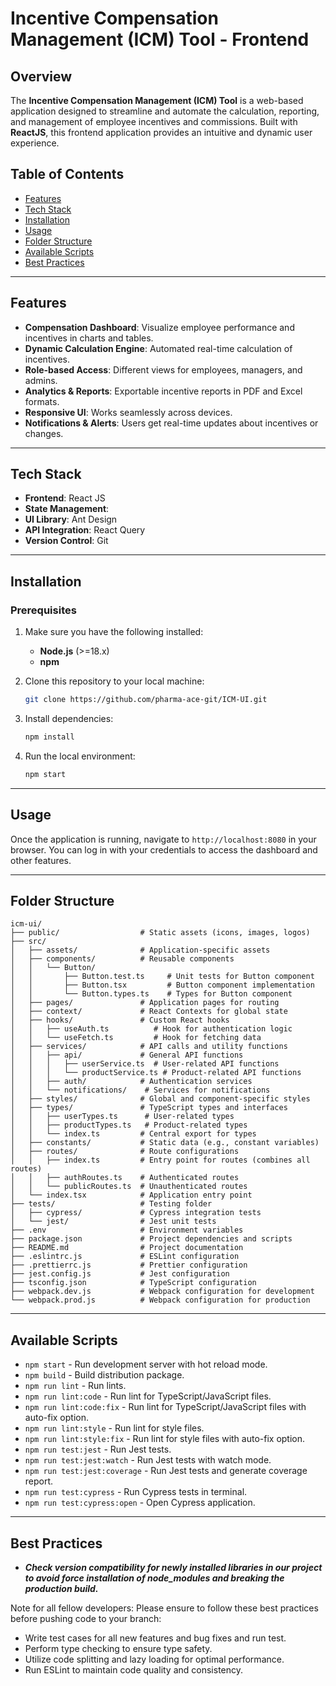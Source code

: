 # Incentive Compensation Management (ICM) Tool - Frontend

## Overview  
The **Incentive Compensation Management (ICM) Tool** is a web-based application designed to streamline and automate the calculation, reporting, and management of employee incentives and commissions. Built with **ReactJS**, this frontend application provides an intuitive and dynamic user experience.

## Table of Contents  
- [Features](#features)  
- [Tech Stack](#tech-stack)  
- [Installation](#installation)  
- [Usage](#usage)  
- [Folder Structure](#folder-structure)  
- [Available Scripts](#available-scripts) 
- [Best Practices](#best-practices) 

---

## Features  
- **Compensation Dashboard**: Visualize employee performance and incentives in charts and tables.  
- **Dynamic Calculation Engine**: Automated real-time calculation of incentives.  
- **Role-based Access**: Different views for employees, managers, and admins.  
- **Analytics & Reports**: Exportable incentive reports in PDF and Excel formats.  
- **Responsive UI**: Works seamlessly across devices.  
- **Notifications & Alerts**: Users get real-time updates about incentives or changes.  

---

## Tech Stack  
- **Frontend**: React JS  
- **State Management**:   
- **UI Library**: Ant Design   
- **API Integration**: React Query  
- **Version Control**: Git  

---

## Installation  

### Prerequisites  
1. Make sure you have the following installed:  
   - **Node.js** (>=18.x)  
   - **npm**   

2. Clone this repository to your local machine:

   ```bash
   git clone https://github.com/pharma-ace-git/ICM-UI.git
   ```

3. Install dependencies:

   ```bash
   npm install
   ```

4. Run the local environment:

   ```bash
   npm start
   ```

---

## Usage  
Once the application is running, navigate to `http://localhost:8080` in your browser. You can log in with your credentials to access the dashboard and other features.

---

## Folder Structure  
```plaintext
icm-ui/
├── public/                  # Static assets (icons, images, logos)
├── src/
│   ├── assets/              # Application-specific assets
│   ├── components/          # Reusable components
│   │   └── Button/
│   │       ├── Button.test.ts     # Unit tests for Button component
│   │       ├── Button.tsx         # Button component implementation
│   │       └── Button.types.ts    # Types for Button component
│   ├── pages/               # Application pages for routing
│   ├── context/             # React Contexts for global state
│   ├── hooks/               # Custom React hooks
│   │   ├── useAuth.ts          # Hook for authentication logic
│   │   └── useFetch.ts         # Hook for fetching data
│   ├── services/            # API calls and utility functions
│   │   ├── api/             # General API functions
│   │   │   ├── userService.ts  # User-related API functions
│   │   │   └── productService.ts # Product-related API functions
│   │   ├── auth/            # Authentication services
│   │   └── notifications/    # Services for notifications
│   ├── styles/              # Global and component-specific styles
│   ├── types/               # TypeScript types and interfaces
│   │   ├── userTypes.ts      # User-related types
│   │   ├── productTypes.ts   # Product-related types
│   │   └── index.ts         # Central export for types
│   ├── constants/           # Static data (e.g., constant variables)
│   ├── routes/              # Route configurations
│   │   ├── index.ts         # Entry point for routes (combines all routes)
│   │   ├── authRoutes.ts    # Authenticated routes
│   │   └── publicRoutes.ts  # Unauthenticated routes
│   └── index.tsx            # Application entry point
├── tests/                   # Testing folder
│   ├── cypress/             # Cypress integration tests
│   └── jest/                # Jest unit tests  
├── .env                     # Environment variables
├── package.json             # Project dependencies and scripts
├── README.md                # Project documentation
├── .eslintrc.js             # ESLint configuration
├── .prettierrc.js           # Prettier configuration
├── jest.config.js           # Jest configuration
├── tsconfig.json            # TypeScript configuration
├── webpack.dev.js           # Webpack configuration for development
└── webpack.prod.js          # Webpack configuration for production
```

---

## Available Scripts

- `npm start` - Run development server with hot reload mode.
- `npm build` - Build distribution package.
- `npm run lint` - Run lints.
- `npm run lint:code` - Run lint for TypeScript/JavaScript files.
- `npm run lint:code:fix` - Run lint for TypeScript/JavaScript files with auto-fix option.
- `npm run lint:style` - Run lint for style files.
- `npm run lint:style:fix` - Run lint for style files with auto-fix option.
- `npm run test:jest` - Run Jest tests.
- `npm run test:jest:watch` - Run Jest tests with watch mode.
- `npm run test:jest:coverage` - Run Jest tests and generate coverage report.
- `npm run test:cypress` - Run Cypress tests in terminal.
- `npm run test:cypress:open` - Open Cypress application.

---

## Best Practices

- ***Check version compatibility for newly installed libraries in our project to avoid force installation of node_modules and breaking the production build.***

Note for all fellow developers:
Please ensure to follow these best practices before pushing code to your branch:

- Write test cases for all new features and bug fixes and run test.
- Perform type checking to ensure type safety.
- Utilize code splitting and lazy loading for optimal performance.
- Run ESLint to maintain code quality and consistency.

